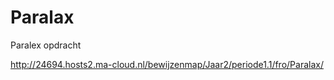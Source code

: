# Paralax
Paralex opdracht

http://24694.hosts2.ma-cloud.nl/bewijzenmap/Jaar2/periode1.1/fro/Paralax/
